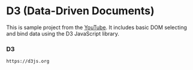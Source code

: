 # D3 (Data-Driven Documents)

This is sample project from the [YouTube](https://www.youtube.com/watch?v=fFY3E0PmIxM). It includes basic DOM selecting and bind data using the D3 JavaScript library.

### D3

```
https://d3js.org
```
